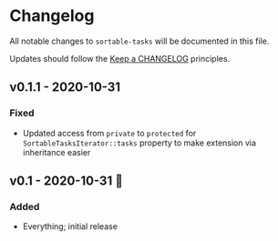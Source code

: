# Changelog

All notable changes to `sortable-tasks` will be documented in this file.

Updates should follow the [Keep a CHANGELOG](http://keepachangelog.com/) principles.

## v0.1.1 - 2020-10-31
### Fixed
- Updated access from `private` to `protected` for `SortableTasksIterator::tasks` property to make extension via 
  inheritance easier 

## v0.1 - 2020-10-31 🎃
### Added
- Everything; initial release
